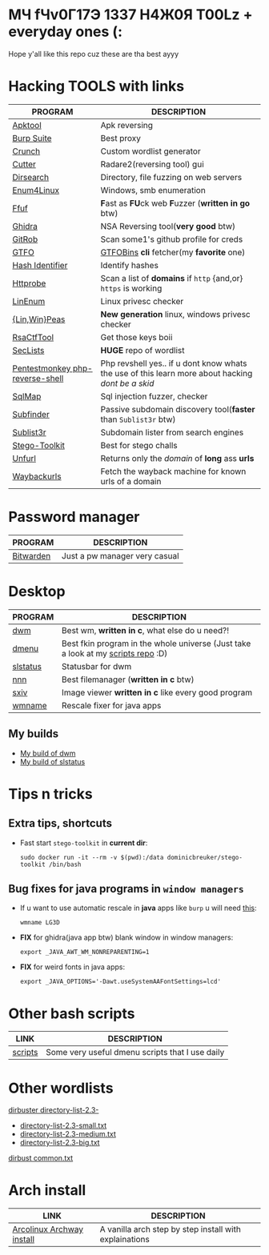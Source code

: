 # MЧ fЧv0Г17Э 1337 H4Ж0Я T00Lz + everyday ones (:

Hope y'all like this repo cuz these are tha best ayyy

# Hacking TOOLS with links
PROGRAM | DESCRIPTION
--- | ---
[Apktool](https://github.com/iBotPeaches/Apktool) | Apk reversing
[Burp Suite](https://portswigger.net/burp/communitydownload) | Best proxy
[Crunch](https://github.com/crunchsec/crunch) | Custom wordlist generator
[Cutter](https://github.com/radareorg/cutter) | Radare2(reversing tool) gui
[Dirsearch](https://github.com/maurosoria/dirsearch) | Directory, file fuzzing on web servers
[Enum4Linux](https://github.com/portcullislabs/enum4linux) | Windows, smb enumeration
[Ffuf](https://github.com/ffuf/ffuf) | **F**ast as **FU**ck web **F**uzzer (**written in go** btw)
[Ghidra](https://ghidra-sre.org) | NSA Reversing tool(**very good** btw)
[GitRob](https://github.com/michenriksen/gitrob) | Scan some1's github profile for creds
[GTFO](https://github.com/mzfr/gtfo) | [GTFOBins](https://gtfobins.github.io) **cli** fetcher(my **favorite** one)
[Hash Identifier](https://github.com/psypanda/hashID) | Identify hashes
[Httprobe](https://github.com/tomnomnom/httprobe) | Scan a list of **domains** if `http` {and,or} `https` is working
[LinEnum](https://github.com/rebootuser/LinEnum) | Linux privesc checker
[{Lin,Win}Peas](https://github.com/carlospolop/privilege-escalation-awesome-scripts-suite) | **New generation** linux, windows privesc checker
[RsaCtfTool](https://github.com/Ganapati/RsaCtfTool) | Get those keys boii
[SecLists](https://github.com/danielmiessler/SecLists) | **HUGE** repo of wordlist
[Pentestmonkey php-reverse-shell](https://github.com/pentestmonkey/php-reverse-shell) | Php revshell yes.. if u dont know whats the use of this learn more about hacking *dont be a skid*
[SqlMap](https://github.com/sqlmapproject/sqlmap) | Sql injection fuzzer, checker
[Subfinder](https://github.com/projectdiscovery/subfinder) | Passive subdomain discovery tool(**faster** than `Sublist3r` btw)
[Sublist3r](https://github.com/aboul3la/Sublist3r) | Subdomain lister from search engines
[Stego-Toolkit](https://github.com/DominicBreuker/stego-toolkit) | Best for stego challs
[Unfurl](https://github.com/tomnomnom/unfurl) | Returns only the *domain* of **long** ass **urls**
[Waybackurls](https://github.com/tomnomnom/waybackurls) | Fetch the wayback machine for known urls of a domain


# Password manager
PROGRAM | DESCRIPTION
--- | ---
[Bitwarden](https://bitwarden.com) | Just a pw manager very casual


# Desktop
PROGRAM | DESCRIPTION
--- | ---
[dwm](https://dwm.suckless.org) | Best wm, **written in c**, what else do u need?!
[dmenu](https://tools.suckless.org/dmenu) | Best fkin program in the whole universe (Just take a look at my [scripts repo](https://github.com/matesz44/scripts) :D)
[slstatus](https://tools.suckless.org/slstatus) | Statusbar for dwm
[nnn](https://github.com/jarun/nnn) | Best filemanager (**written in c** btw)
[sxiv](https://github.com/muennich/sxiv) |  Image viewer **written in c** like every good program
[wmname](https://tools.suckless.org/x/wmname) | Rescale fixer for java apps


## My builds
- [My build of dwm](https://github.com/matesz44/dwm)
- [My build of slstatus](https://github.com/matesz44/slstatus)


# Tips n tricks

## Extra tips, shortcuts
- Fast start `stego-toolkit` in **current dir**:
  ```
  sudo docker run -it --rm -v $(pwd):/data dominicbreuker/stego-toolkit /bin/bash
  ```

## Bug fixes for java programs in `window managers`
- If u want to use automatic rescale in **java** apps like `burp` u will need [this](https://superuser.com/questions/400766/netbeans-java-shows-empty-window-in-tiling-window-manager-awesome-wm): 
  ```
  wmname LG3D
  ```
- **FIX** for ghidra(java app btw) blank window in window managers:
  ```
  export _JAVA_AWT_WM_NONREPARENTING=1
  ```
- **FIX** for weird fonts in java apps:
  ```
  export _JAVA_OPTIONS='-Dawt.useSystemAAFontSettings=lcd'
  ```


# Other bash scripts
LINK | DESCRIPTION
--- | ---
[scripts](https://github.com/matesz44/scripts) | Some very useful dmenu scripts that I use daily


# Other wordlists
[dirbuster directory-list-2.3-](https://github.com/daviddias/node-dirbuster/tree/master/lists)  
- [directory-list-2.3-small.txt](wordlists/directory-list-2.3-small.txt)
- [directory-list-2.3-medium.txt](wordlists/directory-list-2.3-medium.txt)
- [directory-list-2.3-big.txt](wordlists/directory-list-2.3-big.txt)  

[dirbust common.txt](wordlists/common.txt)


# Arch install
LINK | DESCRIPTION
--- | ---
[Arcolinux Archway install](https://arcolinuxd.com/5-the-actual-installation-of-arch-linux-phase-1-bios) | A vanilla arch step by step install with explainations


